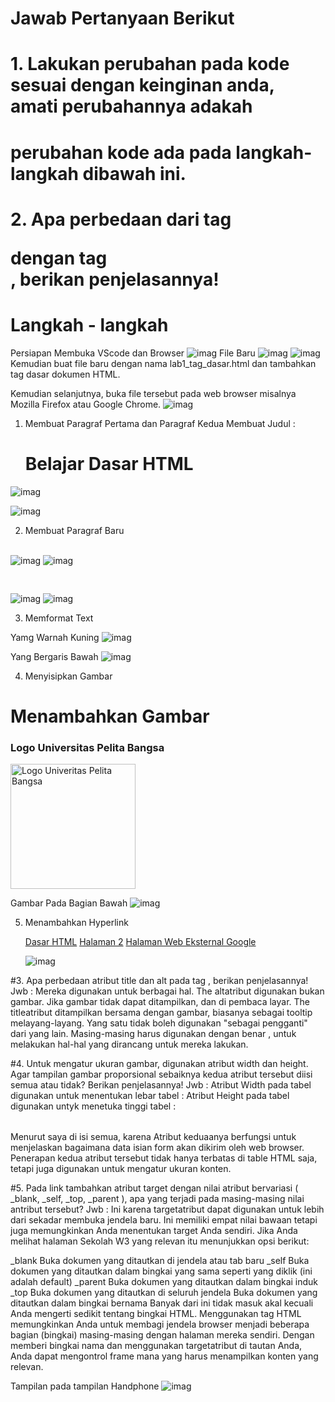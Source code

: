 # Jawab Pertanyaan Berikut
# 1. Lakukan perubahan pada kode sesuai dengan keinginan anda, amati perubahannya adakah
# perubahan kode ada pada langkah-langkah dibawah ini.

# 2. Apa perbedaan dari tag <p> dengan tag <br>, berikan penjelasannya!

# Langkah - langkah
Persiapan Membuka VScode dan Browser
![imag](https://github.com/fdlhrauf/Lab1Web/blob/main/images/Screenshot%20(65).png)
File Baru
![imag](https://github.com/fdlhrauf/Lab1Web/blob/main/images/Screenshot%20(63).png)
![imag](https://github.com/fdlhrauf/Lab1Web/blob/main/images/Screenshot%20(66).png)
Kemudian buat file baru dengan nama lab1_tag_dasar.html dan tambahkan tag dasar dokumen HTML.

Kemudian selanjutnya, buka file tersebut pada web browser misalnya Mozilla Firefox atau Google Chrome.
![imag](https://github.com/fdlhrauf/Lab1Web/blob/main/images/Screenshot%20(68).png)

1. Membuat Paragraf Pertama dan Paragraf Kedua
  Membuat Judul : <h1>Belajar Dasar HTML</h1>

<p> </p>

![imag](https://github.com/fdlhrauf/Lab1Web/blob/main/images/Screenshot%20(64).png)

![imag](https://github.com/fdlhrauf/Lab1Web/blob/main/images/Screenshot%20(70).png)

2. Membuat Paragraf Baru <br> </br>

![imag](https://github.com/fdlhrauf/Lab1Web/blob/main/images/Screenshot%20(69).png)
![imag](https://github.com/fdlhrauf/Lab1Web/blob/main/images/Screenshot%20(70).png)

<pre> </pre>
![imag](https://github.com/fdlhrauf/Lab1Web/blob/main/images/Screenshot%20(70).png)
![imag](https://github.com/fdlhrauf/Lab1Web/blob/main/images/Screenshot%20(72).png)

3. Memformat Text

  <mark> </mark> Yamg Warnah Kuning
  ![imag](https://github.com/fdlhrauf/Lab1Web/blob/main/images/Screenshot%20(75).png)
  
  <u> </u> Yang Bergaris Bawah
  ![imag](https://github.com/fdlhrauf/Lab1Web/blob/main/images/Screenshot%20(77).png)
  
 4. Menyisipkan Gambar
  
     <!-- menambahkan gambar pada dokumen -->
<h1>Menambahkan Gambar</h1>
<h3>Logo Universitas Pelita Bangsa</h3>
<img src="Capture.jpg" width="200" title="Logo Univeritas Pelita Bangsa">

Gambar Pada Bagian Bawah
![imag](https://github.com/fdlhrauf/Lab1Web/blob/main/images/Screenshot%20(78).png)

5. Menambahkan Hyperlink

    <!-- menambahkan link navigasi -->
    <nav>
        <a href="lab1_tag_dasar.html">Dasar HTML</a>
        <a href="lab1_halaman2.html">Halaman 2</a>
        <a href="http://www.google.com">Halaman Web Eksternal Google</a>
    </nav>
    
     ![imag](https://github.com/fdlhrauf/Lab1Web/blob/main/images/Screenshot%20(81).png)
     
#3. Apa perbedaan atribut title dan alt pada tag <img>, berikan penjelasannya!
Jwb :
  Mereka digunakan untuk berbagai hal. The altatribut digunakan bukan gambar. Jika gambar tidak dapat ditampilkan, dan di pembaca layar.
The titleatribut ditampilkan bersama dengan gambar, biasanya sebagai tooltip melayang-layang.
Yang satu tidak boleh digunakan "sebagai pengganti" dari yang lain. Masing-masing harus digunakan dengan benar , untuk melakukan hal-hal yang dirancang untuk mereka lakukan.

#4. Untuk mengatur ukuran gambar, digunakan atribut width dan height. Agar tampilan gambar
proporsional sebaiknya kedua atribut tersebut diisi semua atau tidak? Berikan penjelasannya!
Jwb :
  Atribut Width pada tabel digunakan untuk menentukan lebar tabel : <table width="pixel atau %">
  Atribut Height pada tabel digunakan untyk menetuka tinggi tabel : <table height="pixel atau %">
  
  Menurut saya di isi semua, karena Atribut keduaanya berfungsi untuk menjelaskan bagaimana data isian form akan dikirim oleh web browser. Penerapan kedua atribut tersebut tidak hanya terbatas di table HTML saja, tetapi juga digunakan untuk mengatur ukuran konten.

#5. Pada link tambahkan atribut target dengan nilai atribut bervariasi ( _blank, _self, _top,
_parent ), apa yang terjadi pada masing-masing nilai antribut tersebut?
Jwb :
  Ini karena targetatribut dapat digunakan untuk lebih dari sekadar membuka jendela baru. Ini memiliki empat nilai bawaan tetapi juga memungkinkan Anda menentukan target Anda sendiri. Jika Anda melihat halaman Sekolah W3 yang relevan itu menunjukkan opsi berikut:

_blank Buka dokumen yang ditautkan di jendela atau tab baru
_self Buka dokumen yang ditautkan dalam bingkai yang sama seperti yang diklik (ini adalah default)
_parent Buka dokumen yang ditautkan dalam bingkai induk
_top Buka dokumen yang ditautkan di seluruh jendela
<framename> Buka dokumen yang ditautkan dalam bingkai bernama
Banyak dari ini tidak masuk akal kecuali Anda mengerti sedikit tentang bingkai HTML. Menggunakan <frameset>tag HTML memungkinkan Anda untuk membagi jendela browser menjadi beberapa bagian (bingkai) masing-masing dengan halaman mereka sendiri. Dengan memberi bingkai nama dan menggunakan targetatribut di tautan Anda, Anda dapat mengontrol frame mana yang harus menampilkan konten yang relevan.
     
   Tampilan pada tampilan Handphone
   ![imag](https://github.com/fdlhrauf/Lab1Web/blob/main/images/Screenshot%20(80).png)
